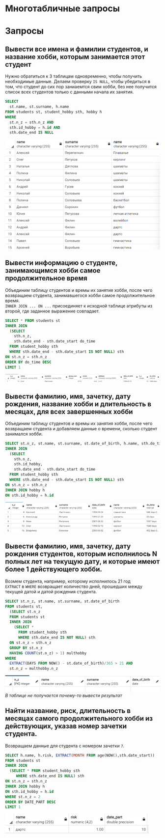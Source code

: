 # Многотабличные запросы
# Запросы
## Вывести все имена и фамилии студентов, и название хобби, которым занимается этот студент
Нужно обратиться к 3 таблицам одновременно, чтобы получить необходимые данные.
Делаем проверку `IS NULL`, чтобы убедиться в том, что студент до сих пор заниаемтся свим хобби, без нее получится список всех студентов только с данными начала их занятия.
```SQL
SELECT 
  st.name, st.surname, h.name 
FROM students st, student_hobby sth, hobby h 
WHERE 
  st.n_z = sth.n_z AND 
  sth.id_hobby = h.id AND 
  sth.date_end IS NULL
```
![Результат](p1.png)  
  

## Вывести информацию о студенте, занимающимся хобби самое продолжительное время
Объединим таблицу студентов и времы их занятия хобби, после чего возвращаем студента, занимавшегося хобби самое продолжительное время.  
`INNER JOIN ... ON ...` присоединяет к исходной таблице атрибуты из второй, где заданное выражение совпадает.  

```SQL
SELECT * FROM students st 
INNER JOIN 
  (SELECT 
    sth.n_z, 
    sth.date_end - sth.date_start do_time 
  FROM student_hobby sth 
  WHERE sth.date_end - sth.date_start IS NOT NULL) sth 
ON st.n_z = sth.n_z 
ORDER BY do_time DESC 
LIMIT 1
```
![Результат](p2.png)  
  

## Вывести фамилию, имя, зачетку, дату рождения, название хобби и длительность в месяцах, для всех завершенных хобби
 
Объединим таблицу студентов и времы их занятия хобби, после чего возвращаем студента и добавляем данные о времени, сколько студент занимался хобби.  
```SQL
SELECT st.n_z, st.name, st.surname, st.date_of_birth, h.name, sth.do_time FROM students st 
INNER JOIN 
  (SELECT 
    sth.n_z, 
    sth.id_hobby,
    sth.date_end - sth.date_start do_time 
  FROM student_hobby sth 
  WHERE sth.date_end - sth.date_start IS NOT NULL) sth 
ON st.n_z = sth.n_z 
INNER JOIN hobby h
ON sth.id_hobby = h.id
```
![Результат](p3.png)  
  

## Вывести фамилию, имя, зачетку, дату рождения студентов, которым исполнилось N полных лет на текущую дату, и которые имеют более 1 действующего хобби.
 
Возмем студента, например, которому исполнилось 21 год  
`EXTRACT` в `WHERE` возвращает количество дней, прошедших между текущей датой и датой рождения студента.  
```SQL
SELECT st.n_z, st.name, st.surname, st.date_of_birth
FROM students st,
  (SELECT st.n_z
  FROM students st
  INNER JOIN
    (SELECT *
      FROM student_hobby sth
      WHERE sth.date_end IS NOT NULL) sth
  ON st.n_z = sth.n_z
  GROUP BY st.n_z
  HAVING COUNT(st.n_z) > 1) multhobby
WHERE 
  EXTRACT(DAYS FROM NOW() - st.date_of_birth)/365 > 21 AND 
  st.n_z = multhobby.n_z
```
![Результат](p4.png) 
*В таблице не получается почему-то вывести результат*
  

## Найти название, риск, длительность в месяцах самого продолжительного хобби из действующих, указав номер зачетки студента.
 
Возвращаем данные для студента с номером зачетки `7`.  
```SQL
SELECT h.name, h.risk, EXTRACT(MONTH FROM age(NOW(),sth.date_start))
FROM students st
INNER JOIN 
  (SELECT * FROM student_hobby sth
     WHERE sth.date_end IS NULL) sth
ON st.n_z = sth.n_z
INNER JOIN hobby h
ON sth.id_hobby = h.id
WHERE st.n_z = 2
ORDER BY DATE_PART DESC
LIMIT 1
```
![Результат](p5.png)  
  